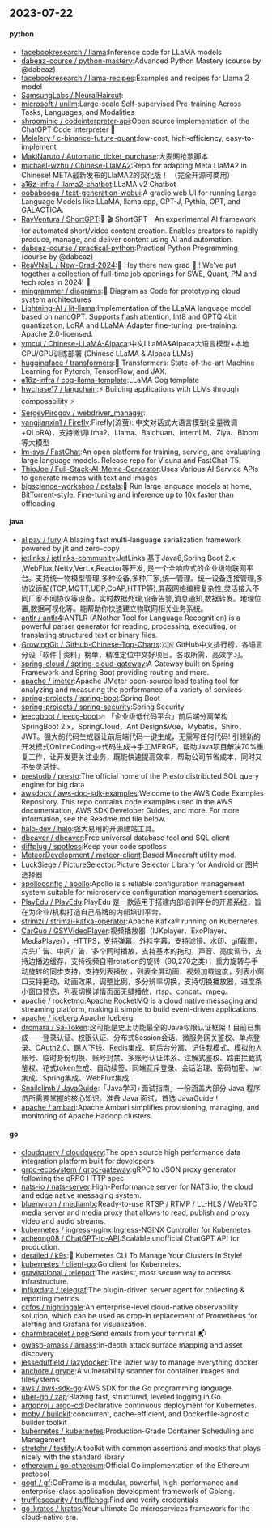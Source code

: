 ## 2023-07-22

#### python
* [facebookresearch / llama](https://github.com/facebookresearch/llama):Inference code for LLaMA models
* [dabeaz-course / python-mastery](https://github.com/dabeaz-course/python-mastery):Advanced Python Mastery (course by @dabeaz)
* [facebookresearch / llama-recipes](https://github.com/facebookresearch/llama-recipes):Examples and recipes for Llama 2 model
* [SamsungLabs / NeuralHaircut](https://github.com/SamsungLabs/NeuralHaircut):
* [microsoft / unilm](https://github.com/microsoft/unilm):Large-scale Self-supervised Pre-training Across Tasks, Languages, and Modalities
* [shroominic / codeinterpreter-api](https://github.com/shroominic/codeinterpreter-api):Open source implementation of the ChatGPT Code Interpreter
👾
* [Melelery / c-binance-future-quant](https://github.com/Melelery/c-binance-future-quant):low-cost, high-efficiency, easy-to-implement
* [MakiNaruto / Automatic_ticket_purchase](https://github.com/MakiNaruto/Automatic_ticket_purchase):大麦网抢票脚本
* [michael-wzhu / Chinese-LlaMA2](https://github.com/michael-wzhu/Chinese-LlaMA2):Repo for adapting Meta LlaMA2 in Chinese! META最新发布的LlaMA2的汉化版！ （完全开源可商用）
* [a16z-infra / llama2-chatbot](https://github.com/a16z-infra/llama2-chatbot):LLaMA v2 Chatbot
* [oobabooga / text-generation-webui](https://github.com/oobabooga/text-generation-webui):A gradio web UI for running Large Language Models like LLaMA, llama.cpp, GPT-J, Pythia, OPT, and GALACTICA.
* [RayVentura / ShortGPT](https://github.com/RayVentura/ShortGPT):🚀
🎬
ShortGPT - An experimental AI framework for automated short/video content creation. Enables creators to rapidly produce, manage, and deliver content using AI and automation.
* [dabeaz-course / practical-python](https://github.com/dabeaz-course/practical-python):Practical Python Programming (course by @dabeaz)
* [ReaVNaiL / New-Grad-2024](https://github.com/ReaVNaiL/New-Grad-2024):👋
Hey there new grad
🎉
! We've put together a collection of full-time job openings for SWE, Quant, PM and tech roles in 2024!
🚀
* [mingrammer / diagrams](https://github.com/mingrammer/diagrams):🎨
Diagram as Code for prototyping cloud system architectures
* [Lightning-AI / lit-llama](https://github.com/Lightning-AI/lit-llama):Implementation of the LLaMA language model based on nanoGPT. Supports flash attention, Int8 and GPTQ 4bit quantization, LoRA and LLaMA-Adapter fine-tuning, pre-training. Apache 2.0-licensed.
* [ymcui / Chinese-LLaMA-Alpaca](https://github.com/ymcui/Chinese-LLaMA-Alpaca):中文LLaMA&Alpaca大语言模型+本地CPU/GPU训练部署 (Chinese LLaMA & Alpaca LLMs)
* [huggingface / transformers](https://github.com/huggingface/transformers):🤗
Transformers: State-of-the-art Machine Learning for Pytorch, TensorFlow, and JAX.
* [a16z-infra / cog-llama-template](https://github.com/a16z-infra/cog-llama-template):LLaMA Cog template
* [hwchase17 / langchain](https://github.com/hwchase17/langchain):⚡
Building applications with LLMs through composability
⚡
* [SergeyPirogov / webdriver_manager](https://github.com/SergeyPirogov/webdriver_manager):
* [yangjianxin1 / Firefly](https://github.com/yangjianxin1/Firefly):Firefly(流萤): 中文对话式大语言模型(全量微调+QLoRA)，支持微调Llma2、Llama、Baichuan、InternLM、Ziya、Bloom等大模型
* [lm-sys / FastChat](https://github.com/lm-sys/FastChat):An open platform for training, serving, and evaluating large language models. Release repo for Vicuna and FastChat-T5.
* [ThioJoe / Full-Stack-AI-Meme-Generator](https://github.com/ThioJoe/Full-Stack-AI-Meme-Generator):Uses Various AI Service APIs to generate memes with text and images
* [bigscience-workshop / petals](https://github.com/bigscience-workshop/petals):🌸
Run large language models at home, BitTorrent-style. Fine-tuning and inference up to 10x faster than offloading

#### java
* [alipay / fury](https://github.com/alipay/fury):A blazing fast multi-language serialization framework powered by jit and zero-copy
* [jetlinks / jetlinks-community](https://github.com/jetlinks/jetlinks-community):JetLinks 基于Java8,Spring Boot 2.x ,WebFlux,Netty,Vert.x,Reactor等开发, 是一个全响应式的企业级物联网平台。支持统一物模型管理,多种设备,多种厂家,统一管理。统一设备连接管理,多协议适配(TCP,MQTT,UDP,CoAP,HTTP等),屏蔽网络编程复杂性,灵活接入不同厂家不同协议等设备。实时数据处理,设备告警,消息通知,数据转发。地理位置,数据可视化等。能帮助你快速建立物联网相关业务系统。
* [antlr / antlr4](https://github.com/antlr/antlr4):ANTLR (ANother Tool for Language Recognition) is a powerful parser generator for reading, processing, executing, or translating structured text or binary files.
* [GrowingGit / GitHub-Chinese-Top-Charts](https://github.com/GrowingGit/GitHub-Chinese-Top-Charts):🇨🇳
GitHub中文排行榜，各语言分设「软件 | 资料」榜单，精准定位中文好项目。各取所需，高效学习。
* [spring-cloud / spring-cloud-gateway](https://github.com/spring-cloud/spring-cloud-gateway):A Gateway built on Spring Framework and Spring Boot providing routing and more.
* [apache / jmeter](https://github.com/apache/jmeter):Apache JMeter open-source load testing tool for analyzing and measuring the performance of a variety of services
* [spring-projects / spring-boot](https://github.com/spring-projects/spring-boot):Spring Boot
* [spring-projects / spring-security](https://github.com/spring-projects/spring-security):Spring Security
* [jeecgboot / jeecg-boot](https://github.com/jeecgboot/jeecg-boot):🔥
「企业级低代码平台」前后端分离架构SpringBoot 2.x，SpringCloud，Ant Design&Vue，Mybatis，Shiro，JWT。强大的代码生成器让前后端代码一键生成，无需写任何代码! 引领新的开发模式OnlineCoding->代码生成->手工MERGE，帮助Java项目解决70%重复工作，让开发更关注业务，既能快速提高效率，帮助公司节省成本，同时又不失灵活性。
* [prestodb / presto](https://github.com/prestodb/presto):The official home of the Presto distributed SQL query engine for big data
* [awsdocs / aws-doc-sdk-examples](https://github.com/awsdocs/aws-doc-sdk-examples):Welcome to the AWS Code Examples Repository. This repo contains code examples used in the AWS documentation, AWS SDK Developer Guides, and more. For more information, see the Readme.md file below.
* [halo-dev / halo](https://github.com/halo-dev/halo):强大易用的开源建站工具。
* [dbeaver / dbeaver](https://github.com/dbeaver/dbeaver):Free universal database tool and SQL client
* [diffplug / spotless](https://github.com/diffplug/spotless):Keep your code spotless
* [MeteorDevelopment / meteor-client](https://github.com/MeteorDevelopment/meteor-client):Based Minecraft utility mod.
* [LuckSiege / PictureSelector](https://github.com/LuckSiege/PictureSelector):Picture Selector Library for Android or 图片选择器
* [apolloconfig / apollo](https://github.com/apolloconfig/apollo):Apollo is a reliable configuration management system suitable for microservice configuration management scenarios.
* [PlayEdu / PlayEdu](https://github.com/PlayEdu/PlayEdu):PlayEdu 是一款适用于搭建内部培训平台的开源系统，旨在为企业/机构打造自己品牌的内部培训平台。
* [strimzi / strimzi-kafka-operator](https://github.com/strimzi/strimzi-kafka-operator):Apache Kafka® running on Kubernetes
* [CarGuo / GSYVideoPlayer](https://github.com/CarGuo/GSYVideoPlayer):视频播放器（IJKplayer、ExoPlayer、MediaPlayer），HTTPS，支持弹幕，外挂字幕，支持滤镜、水印、gif截图，片头广告、中间广告，多个同时播放，支持基本的拖动，声音、亮度调节，支持边播边缓存，支持视频自带rotation的旋转（90,270之类），重力旋转与手动旋转的同步支持，支持列表播放 ，列表全屏动画，视频加载速度，列表小窗口支持拖动，动画效果，调整比例，多分辨率切换，支持切换播放器，进度条小窗口预览，列表切换详情页面无缝播放，rtsp、concat、mpeg。
* [apache / rocketmq](https://github.com/apache/rocketmq):Apache RocketMQ is a cloud native messaging and streaming platform, making it simple to build event-driven applications.
* [apache / iceberg](https://github.com/apache/iceberg):Apache Iceberg
* [dromara / Sa-Token](https://github.com/dromara/Sa-Token):这可能是史上功能最全的Java权限认证框架！目前已集成——登录认证、权限认证、分布式Session会话、微服务网关鉴权、单点登录、OAuth2.0、踢人下线、Redis集成、前后台分离、记住我模式、模拟他人账号、临时身份切换、账号封禁、多账号认证体系、注解式鉴权、路由拦截式鉴权、花式token生成、自动续签、同端互斥登录、会话治理、密码加密、jwt集成、Spring集成、WebFlux集成...
* [Snailclimb / JavaGuide](https://github.com/Snailclimb/JavaGuide):「Java学习+面试指南」一份涵盖大部分 Java 程序员所需要掌握的核心知识。准备 Java 面试，首选 JavaGuide！
* [apache / ambari](https://github.com/apache/ambari):Apache Ambari simplifies provisioning, managing, and monitoring of Apache Hadoop clusters.

#### go
* [cloudquery / cloudquery](https://github.com/cloudquery/cloudquery):The open source high performance data integration platform built for developers.
* [grpc-ecosystem / grpc-gateway](https://github.com/grpc-ecosystem/grpc-gateway):gRPC to JSON proxy generator following the gRPC HTTP spec
* [nats-io / nats-server](https://github.com/nats-io/nats-server):High-Performance server for NATS.io, the cloud and edge native messaging system.
* [bluenviron / mediamtx](https://github.com/bluenviron/mediamtx):Ready-to-use RTSP / RTMP / LL-HLS / WebRTC media server and media proxy that allows to read, publish and proxy video and audio streams.
* [kubernetes / ingress-nginx](https://github.com/kubernetes/ingress-nginx):Ingress-NGINX Controller for Kubernetes
* [acheong08 / ChatGPT-to-API](https://github.com/acheong08/ChatGPT-to-API):Scalable unofficial ChatGPT API for production.
* [derailed / k9s](https://github.com/derailed/k9s):🐶
Kubernetes CLI To Manage Your Clusters In Style!
* [kubernetes / client-go](https://github.com/kubernetes/client-go):Go client for Kubernetes.
* [gravitational / teleport](https://github.com/gravitational/teleport):The easiest, most secure way to access infrastructure.
* [influxdata / telegraf](https://github.com/influxdata/telegraf):The plugin-driven server agent for collecting & reporting metrics.
* [ccfos / nightingale](https://github.com/ccfos/nightingale):An enterprise-level cloud-native observability solution, which can be used as drop-in replacement of Prometheus for alerting and Grafana for visualization.
* [charmbracelet / pop](https://github.com/charmbracelet/pop):Send emails from your terminal
📬
* [owasp-amass / amass](https://github.com/owasp-amass/amass):In-depth attack surface mapping and asset discovery
* [jesseduffield / lazydocker](https://github.com/jesseduffield/lazydocker):The lazier way to manage everything docker
* [anchore / grype](https://github.com/anchore/grype):A vulnerability scanner for container images and filesystems
* [aws / aws-sdk-go](https://github.com/aws/aws-sdk-go):AWS SDK for the Go programming language.
* [uber-go / zap](https://github.com/uber-go/zap):Blazing fast, structured, leveled logging in Go.
* [argoproj / argo-cd](https://github.com/argoproj/argo-cd):Declarative continuous deployment for Kubernetes.
* [moby / buildkit](https://github.com/moby/buildkit):concurrent, cache-efficient, and Dockerfile-agnostic builder toolkit
* [kubernetes / kubernetes](https://github.com/kubernetes/kubernetes):Production-Grade Container Scheduling and Management
* [stretchr / testify](https://github.com/stretchr/testify):A toolkit with common assertions and mocks that plays nicely with the standard library
* [ethereum / go-ethereum](https://github.com/ethereum/go-ethereum):Official Go implementation of the Ethereum protocol
* [gogf / gf](https://github.com/gogf/gf):GoFrame is a modular, powerful, high-performance and enterprise-class application development framework of Golang.
* [trufflesecurity / trufflehog](https://github.com/trufflesecurity/trufflehog):Find and verify credentials
* [go-kratos / kratos](https://github.com/go-kratos/kratos):Your ultimate Go microservices framework for the cloud-native era.
